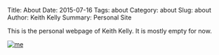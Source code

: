 Title: About
Date: 2015-07-16
Tags: about
Category: about
Slug: about
Author: Keith Kelly
Summary: Personal Site

This is the personal webpage of Keith Kelly. It is mostly empty for now.

[![me](/thumbs/keith2.jpg)](/images/keith2.jpg)
